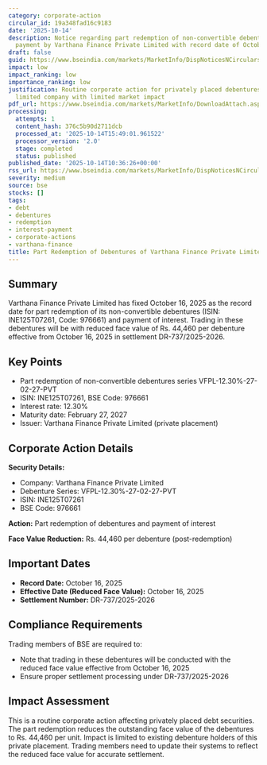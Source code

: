 ```yaml
---
category: corporate-action
circular_id: 19a348fad16c9183
date: '2025-10-14'
description: Notice regarding part redemption of non-convertible debentures and interest
  payment by Varthana Finance Private Limited with record date of October 16, 2025.
draft: false
guid: https://www.bseindia.com/markets/MarketInfo/DispNoticesNCirculars.aspx?Noticeid={E69C33FE-A870-47FE-8C48-5AD943733240}&noticeno=20251014-16&dt=10/14/2025&icount=16&totcount=59&flag=0
impact: low
impact_ranking: low
importance_ranking: low
justification: Routine corporate action for privately placed debentures of a private
  limited company with limited market impact
pdf_url: https://www.bseindia.com/markets/MarketInfo/DownloadAttach.aspx?id=20251014-16&attachedId=
processing:
  attempts: 1
  content_hash: 376c5b90d2711dcb
  processed_at: '2025-10-14T15:49:01.961522'
  processor_version: '2.0'
  stage: completed
  status: published
published_date: '2025-10-14T10:36:26+00:00'
rss_url: https://www.bseindia.com/markets/MarketInfo/DispNoticesNCirculars.aspx?Noticeid={E69C33FE-A870-47FE-8C48-5AD943733240}&noticeno=20251014-16&dt=10/14/2025&icount=16&totcount=59&flag=0
severity: medium
source: bse
stocks: []
tags:
- debt
- debentures
- redemption
- interest-payment
- corporate-actions
- varthana-finance
title: Part Redemption of Debentures of Varthana Finance Private Limited
---
```


## Summary

Varthana Finance Private Limited has fixed October 16, 2025 as the record date for part redemption of its non-convertible debentures (ISIN: INE125T07261, Code: 976661) and payment of interest. Trading in these debentures will be with reduced face value of Rs. 44,460 per debenture effective from October 16, 2025 in settlement DR-737/2025-2026.

## Key Points

- Part redemption of non-convertible debentures series VFPL-12.30%-27-02-27-PVT
- ISIN: INE125T07261, BSE Code: 976661
- Interest rate: 12.30%
- Maturity date: February 27, 2027
- Issuer: Varthana Finance Private Limited (private placement)

## Corporate Action Details

**Security Details:**
- Company: Varthana Finance Private Limited
- Debenture Series: VFPL-12.30%-27-02-27-PVT
- ISIN: INE125T07261
- BSE Code: 976661

**Action:** Part redemption of debentures and payment of interest

**Face Value Reduction:** Rs. 44,460 per debenture (post-redemption)

## Important Dates

- **Record Date:** October 16, 2025
- **Effective Date (Reduced Face Value):** October 16, 2025
- **Settlement Number:** DR-737/2025-2026

## Compliance Requirements

Trading members of BSE are required to:
- Note that trading in these debentures will be conducted with the reduced face value effective from October 16, 2025
- Ensure proper settlement processing under DR-737/2025-2026

## Impact Assessment

This is a routine corporate action affecting privately placed debt securities. The part redemption reduces the outstanding face value of the debentures to Rs. 44,460 per unit. Impact is limited to existing debenture holders of this private placement. Trading members need to update their systems to reflect the reduced face value for accurate settlement.